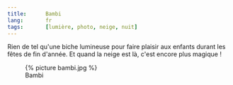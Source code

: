 ```yaml
--- 
title:      Bambi 
lang:       fr 
tags:       [lumière, photo, neige, nuit]
---
```


Rien de tel qu'une biche lumineuse pour faire plaisir aux enfants durant les fêtes de fin d'année. Et quand la neige est là, c'est encore plus magique !

<figure>
  {% picture bambi.jpg %}
  <figcaption>
    Bambi
  </figcaption>
</figure>
